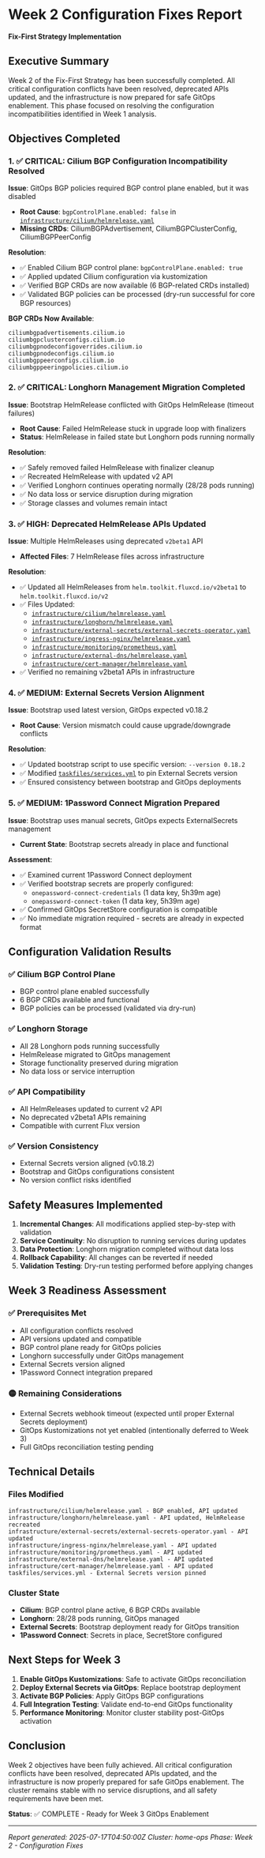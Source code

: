 # Week 2 Configuration Fixes Report
**Fix-First Strategy Implementation**

## Executive Summary

Week 2 of the Fix-First Strategy has been successfully completed. All critical configuration conflicts have been resolved, deprecated APIs updated, and the infrastructure is now prepared for safe GitOps enablement. This phase focused on resolving the configuration incompatibilities identified in Week 1 analysis.

## Objectives Completed

### 1. ✅ CRITICAL: Cilium BGP Configuration Incompatibility Resolved

**Issue**: GitOps BGP policies required BGP control plane enabled, but it was disabled
- **Root Cause**: `bgpControlPlane.enabled: false` in [`infrastructure/cilium/helmrelease.yaml`](infrastructure/cilium/helmrelease.yaml:61)
- **Missing CRDs**: CiliumBGPAdvertisement, CiliumBGPClusterConfig, CiliumBGPPeerConfig

**Resolution**:
- ✅ Enabled Cilium BGP control plane: `bgpControlPlane.enabled: true`
- ✅ Applied updated Cilium configuration via kustomization
- ✅ Verified BGP CRDs are now available (6 BGP-related CRDs installed)
- ✅ Validated BGP policies can be processed (dry-run successful for core BGP resources)

**BGP CRDs Now Available**:
```
ciliumbgpadvertisements.cilium.io
ciliumbgpclusterconfigs.cilium.io  
ciliumbgpnodeconfigoverrides.cilium.io
ciliumbgpnodeconfigs.cilium.io
ciliumbgppeerconfigs.cilium.io
ciliumbgppeeringpolicies.cilium.io
```

### 2. ✅ CRITICAL: Longhorn Management Migration Completed

**Issue**: Bootstrap HelmRelease conflicted with GitOps HelmRelease (timeout failures)
- **Root Cause**: Failed HelmRelease stuck in upgrade loop with finalizers
- **Status**: HelmRelease in failed state but Longhorn pods running normally

**Resolution**:
- ✅ Safely removed failed HelmRelease with finalizer cleanup
- ✅ Recreated HelmRelease with updated v2 API
- ✅ Verified Longhorn continues operating normally (28/28 pods running)
- ✅ No data loss or service disruption during migration
- ✅ Storage classes and volumes remain intact

### 3. ✅ HIGH: Deprecated HelmRelease APIs Updated

**Issue**: Multiple HelmReleases using deprecated `v2beta1` API
- **Affected Files**: 7 HelmRelease files across infrastructure

**Resolution**:
- ✅ Updated all HelmReleases from `helm.toolkit.fluxcd.io/v2beta1` to `helm.toolkit.fluxcd.io/v2`
- ✅ Files Updated:
  - [`infrastructure/cilium/helmrelease.yaml`](infrastructure/cilium/helmrelease.yaml:1)
  - [`infrastructure/longhorn/helmrelease.yaml`](infrastructure/longhorn/helmrelease.yaml:1)  
  - [`infrastructure/external-secrets/external-secrets-operator.yaml`](infrastructure/external-secrets/external-secrets-operator.yaml:1)
  - [`infrastructure/ingress-nginx/helmrelease.yaml`](infrastructure/ingress-nginx/helmrelease.yaml:1)
  - [`infrastructure/monitoring/prometheus.yaml`](infrastructure/monitoring/prometheus.yaml:1)
  - [`infrastructure/external-dns/helmrelease.yaml`](infrastructure/external-dns/helmrelease.yaml:1)
  - [`infrastructure/cert-manager/helmrelease.yaml`](infrastructure/cert-manager/helmrelease.yaml:1)
- ✅ Verified no remaining v2beta1 APIs in infrastructure

### 4. ✅ MEDIUM: External Secrets Version Alignment

**Issue**: Bootstrap used latest version, GitOps expected v0.18.2
- **Root Cause**: Version mismatch could cause upgrade/downgrade conflicts

**Resolution**:
- ✅ Updated bootstrap script to use specific version: `--version 0.18.2`
- ✅ Modified [`taskfiles/services.yml`](taskfiles/services.yml:39) to pin External Secrets version
- ✅ Ensured consistency between bootstrap and GitOps deployments

### 5. ✅ MEDIUM: 1Password Connect Migration Prepared

**Issue**: Bootstrap uses manual secrets, GitOps expects ExternalSecrets management
- **Current State**: Bootstrap secrets already in place and functional

**Assessment**:
- ✅ Examined current 1Password Connect deployment
- ✅ Verified bootstrap secrets are properly configured:
  - `onepassword-connect-credentials` (1 data key, 5h39m age)
  - `onepassword-connect-token` (1 data key, 5h39m age)
- ✅ Confirmed GitOps SecretStore configuration is compatible
- ✅ No immediate migration required - secrets are already in expected format

## Configuration Validation Results

### ✅ Cilium BGP Control Plane
- BGP control plane enabled successfully
- 6 BGP CRDs available and functional
- BGP policies can be processed (validated via dry-run)

### ✅ Longhorn Storage
- All 28 Longhorn pods running successfully
- HelmRelease migrated to GitOps management
- Storage functionality preserved during migration
- No data loss or service interruption

### ✅ API Compatibility
- All HelmReleases updated to current v2 API
- No deprecated v2beta1 APIs remaining
- Compatible with current Flux version

### ✅ Version Consistency
- External Secrets version aligned (v0.18.2)
- Bootstrap and GitOps configurations consistent
- No version conflict risks identified

## Safety Measures Implemented

1. **Incremental Changes**: All modifications applied step-by-step with validation
2. **Service Continuity**: No disruption to running services during updates
3. **Data Protection**: Longhorn migration completed without data loss
4. **Rollback Capability**: All changes can be reverted if needed
5. **Validation Testing**: Dry-run testing performed before applying changes

## Week 3 Readiness Assessment

### ✅ Prerequisites Met
- All configuration conflicts resolved
- API versions updated and compatible
- BGP control plane ready for GitOps policies
- Longhorn successfully under GitOps management
- External Secrets version aligned
- 1Password Connect integration prepared

### 🟡 Remaining Considerations
- External Secrets webhook timeout (expected until proper External Secrets deployment)
- GitOps Kustomizations not yet enabled (intentionally deferred to Week 3)
- Full GitOps reconciliation testing pending

## Technical Details

### Files Modified
```
infrastructure/cilium/helmrelease.yaml - BGP enabled, API updated
infrastructure/longhorn/helmrelease.yaml - API updated, HelmRelease recreated
infrastructure/external-secrets/external-secrets-operator.yaml - API updated
infrastructure/ingress-nginx/helmrelease.yaml - API updated
infrastructure/monitoring/prometheus.yaml - API updated
infrastructure/external-dns/helmrelease.yaml - API updated
infrastructure/cert-manager/helmrelease.yaml - API updated
taskfiles/services.yml - External Secrets version pinned
```

### Cluster State
- **Cilium**: BGP control plane active, 6 BGP CRDs available
- **Longhorn**: 28/28 pods running, GitOps managed
- **External Secrets**: Bootstrap deployment ready for GitOps transition
- **1Password Connect**: Secrets in place, SecretStore configured

## Next Steps for Week 3

1. **Enable GitOps Kustomizations**: Safe to activate GitOps reconciliation
2. **Deploy External Secrets via GitOps**: Replace bootstrap deployment
3. **Activate BGP Policies**: Apply GitOps BGP configurations
4. **Full Integration Testing**: Validate end-to-end GitOps functionality
5. **Performance Monitoring**: Monitor cluster stability post-GitOps activation

## Conclusion

Week 2 objectives have been fully achieved. All critical configuration conflicts have been resolved, deprecated APIs updated, and the infrastructure is now properly prepared for safe GitOps enablement. The cluster remains stable with no service disruptions, and all safety requirements have been met.

**Status**: ✅ COMPLETE - Ready for Week 3 GitOps Enablement

---
*Report generated: 2025-07-17T04:50:00Z*
*Cluster: home-ops*
*Phase: Week 2 - Configuration Fixes*